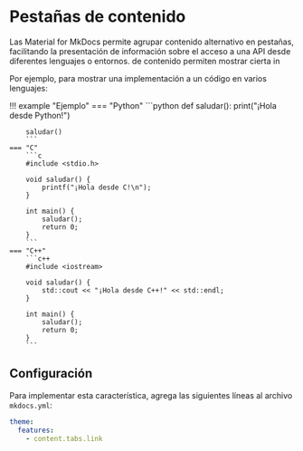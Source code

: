 # Pestañas de contenido

Las Material for MkDocs permite agrupar contenido alternativo en pestañas, facilitando la presentación de información sobre el acceso a una API desde diferentes lenguajes o entornos.  de contenido permiten mostrar cierta in

Por ejemplo, para mostrar una implementación a un código en varios lenguajes:

!!! example "Ejemplo"
    === "Python"
        ```python
        def saludar():
            print("¡Hola desde Python!")

        saludar()
        ```
    === "C"
        ```c
        #include <stdio.h>

        void saludar() {
            printf("¡Hola desde C!\n");
        }

        int main() {
            saludar();
            return 0;
        }
        ```
    === "C++"
        ```c++
        #include <iostream>

        void saludar() {
            std::cout << "¡Hola desde C++!" << std::endl;
        }

        int main() {
            saludar();
            return 0;
        }
        ```


## Configuración

Para implementar esta característica, agrega las siguientes líneas al archivo `mkdocs.yml`:

```yaml
theme:
  features:
    - content.tabs.link
```
